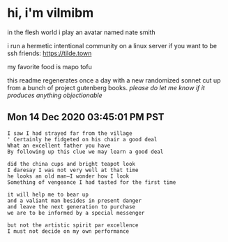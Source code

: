 # hi, i'm vilmibm

in the flesh world i play an avatar named nate smith

i run a hermetic intentional community on a linux server if you want to be ssh friends: https://tilde.town

my favorite food is mapo tofu

this readme regenerates once a day with a new randomized sonnet cut up from a bunch of project gutenberg books.
_please do let me know if it produces anything objectionable_

## Mon 14 Dec 2020 03:45:01 PM PST

    I saw I had strayed far from the village
    ' Certainly he fidgeted on his chair a good deal
    What an excellent father you have
    By following up this clue we may learn a good deal
    
    did the china cups and bright teapot look
    I daresay I was not very well at that time
    he looks an old man—I wonder how I look
    Something of vengeance I had tasted for the first time
    
    it will help me to bear up
    and a valiant man besides in present danger
    and leave the next generation to purchase
    we are to be informed by a special messenger
    
    but not the artistic spirit par excellence
    I must not decide on my own performance

